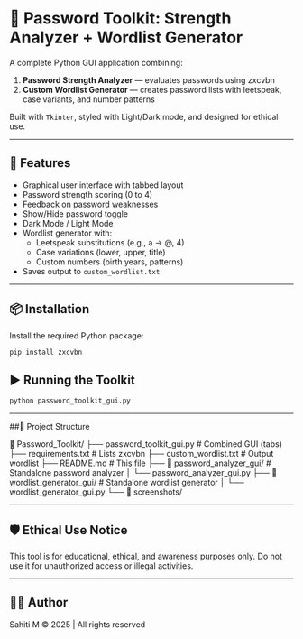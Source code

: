 # 🔐 Password Toolkit: Strength Analyzer + Wordlist Generator

A complete Python GUI application combining:

1. **Password Strength Analyzer** — evaluates passwords using zxcvbn
2. **Custom Wordlist Generator** — creates password lists with leetspeak, case variants, and number patterns

Built with `Tkinter`, styled with Light/Dark mode, and designed for ethical use.

---

## 🚀 Features

- Graphical user interface with tabbed layout
- Password strength scoring (0 to 4)
- Feedback on password weaknesses
- Show/Hide password toggle
- Dark Mode / Light Mode
- Wordlist generator with:
  - Leetspeak substitutions (e.g., a → @, 4)
  - Case variations (lower, upper, title)
  - Custom numbers (birth years, patterns)
- Saves output to `custom_wordlist.txt`

---

## 📦 Installation

Install the required Python package:

```bash
pip install zxcvbn
```

## ▶️ Running the Toolkit
```bash
python password_toolkit_gui.py
```

---

##📁 Project Structure

📁 Password_Toolkit/
├── password_toolkit_gui.py              # Combined GUI (tabs)
├── requirements.txt                     # Lists zxcvbn
├── custom_wordlist.txt                  # Output wordlist
├── README.md                            # This file
├── 📁 password_analyzer_gui/            # Standalone password analyzer
│   └── password_analyzer_gui.py
├── 📁 wordlist_generator_gui/           # Standalone wordlist generator
│   └── wordlist_generator_gui.py
└── 📁 screenshots/                      

---

## 🛡️ Ethical Use Notice
This tool is for educational, ethical, and awareness purposes only.
Do not use it for unauthorized access or illegal activities.

---

## 👩‍💻 Author
Sahiti M
© 2025 | All rights reserved
